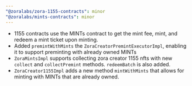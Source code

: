 ```yaml
---
"@zoralabs/zora-1155-contracts": minor
"@zoralabs/mints-contracts": minor
---
```


- 1155 contracts use the MINTs contract to get the mint fee, mint, and redeem a mint ticket upon minting.
- Added `premintWithMints` the `ZoraCreatorPremintExecutorImpl`, enabling it to support preminting with already owned MINTs
- `ZoraMintsImpl` supports collecting zora creator 1155 nfts with new `collect` and `collectPremint` methods. `redeemBatch` is also added.
- `ZoraCreator1155Impl` adds a new method `mintWithMints` that allows for minting with MINTs that are already owned.